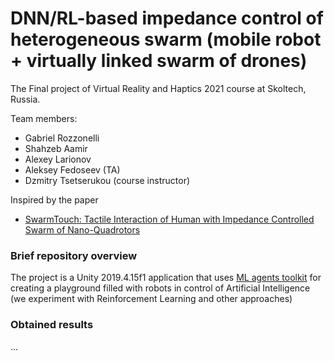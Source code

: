 # DNN/RL-based impedance control of heterogeneous swarm (mobile robot + virtually linked swarm of drones)
The Final project of Virtual Reality and Haptics 2021 course at Skoltech, Russia. 

Team members:
* Gabriel Rozzonelli
* Shahzeb Aamir
* Alexey Larionov
* Aleksey Fedoseev (TA)
* Dzmitry Tsetserukou (course instructor)

Inspired by the paper

* [SwarmTouch: Tactile Interaction of Human with Impedance Controlled Swarm of Nano-Quadrotors](https://arxiv.org/abs/1909.03491)

### Brief repository overview
The project is a Unity 2019.4.15f1 application that uses [ML agents
toolkit](https://github.com/Unity-Technologies/ml-agents) for creating a
playground filled with robots in control of Artificial Intelligence (we
experiment with Reinforcement Learning and other approaches)
### Obtained results
...

